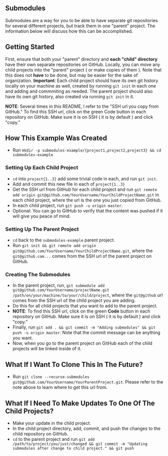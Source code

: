 ## Submodules
Submodules are a way for you to be able to have separate git repositories for several different projects, but track them in one "parent" project. The information below will discuss how this can be accomplished.

## Getting Started
First, ensure that both your "parent" directory and **each "child" directory** have their own separate repositories on GitHub. Locally,
you can move any child projects into the "parent" project ( or make copies of them ). Note that this does not **have** to be done, but may be easier for the sake of organization.
**Important**: Each child project should have its own git history locally on your machine as well, created by running `git init` in each one and adding and commmiting as needed.
The parent project should also have its own git history, also created via running `git init` in it.

**NOTE**: Several times in this README, I refer to the "SSH url you copy from GitHub." To find this SSH url, click on the green Code button in each repository on GitHub. Make sure it is on SSH ( it is by default ) and click "copy."

## How This Example Was Created
- Run `mkdir -p submodules-example/{project1,project2,project3} && cd submodules-example`
### Setting Up Each Child Project
- `cd` into `project{1..3}` add some trivial code in each, and run `git init`. 
- Add and commit this new file in each of `project{1..3}`
- Get the SSH url from GitHub for each child project and run `git remote add origin git@github.com/YourUsername/YourChildProjectName.git` in each child project, where the url is the one you just copied from GitHub.
- In each child project, run `git push -u origin master`.
- Optional: You can go to GitHub to verify that the content was pushed if it will give you peace of mind.
### Setting Up The Parent Project
- `cd` back to the `submodules-example` parent project.
- Run `git init && git remote add origin git@github.com/YourUsername/YourChildProjectName.git`, where the `git@github.com...` comes from the SSH url of the parent project on GitHub.
### Creating The Submodules
- In the parent project, run, `git submodule add git@github.com/YourUsername/projectName.git /path/on/your/machine/to/your/child/project`, where the `git@github` url comes from the SSH url of the child project you are adding.
- Do this for all child projects that you want to add to the parent project.
- **NOTE**: To find this SSH url, click on the green **Code** button in each repository on GitHub. Make sure it is on SSH ( it is by default ) and click "copy."
- Finally, run `git add . && git commit -m "Adding submodules" && git push -u origin master`. Note that the commit message can be anything you want.
- Now, when you go to the parent project on GitHub each of the child projects will be linked inside of it.
## What If I Want To Clone This In The Future?
- Run `git clone --recurse-submodules git@github.com/YourUsername/YourParentProject.git`. Please refer to the note above to learn where to get this url from.
## What If I Need To Make Updates To One Of The Child Projects?
- Make your update in the child project.
- In the child project directory, add, commit, and push the changes to the child repository on GitHub.
- `cd` to the parent project and run `git add /path/to/project/you/just/changed && git commit -m "Updating submodules after change to child project." && git push`

